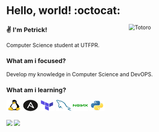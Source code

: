 # Hello, world! :octocat:
  <div>
    <img align="right" alt="Totoro" heigh="200" width="180" src="https://media.giphy.com/media/fYknzgAoMUJgfo5oh2/giphy.gif">
  </div>

### :v: I'm Petrick!
Computer Science student at UTFPR.

### What am i focused?
Develop my knowledge in Computer Science and DevOPS.
 
 ### 
 
### What am i learning?
  <div style="display: inline_block">
      <img align="center" alt="Linux-logo" height="30" width="40" src="https://github.com/devicons/devicon/blob/master/icons/linux/linux-original.svg">
    <img align="center" alt="Ansible-logo" height="30" width="40" src="https://github.com/devicons/devicon/blob/master/icons/ansible/ansible-original.svg">
    <img align="center" alt="terraform-logo" height="30" width="40" src="https://github.com/devicons/devicon/blob/master/icons/terraform/terraform-original.svg">
    <img align="center" alt="MySQL-logo" height="30" width="40" src="https://github.com/devicons/devicon/blob/master/icons/mysql/mysql-original.svg">
      <img align="center" alt="Nginx-logo" height="30" width="40" src="https://github.com/devicons/devicon/blob/master/icons/nginx/nginx-original.svg">
        <img align="center" alt="Python-logo" height="30" width="40" src="https://github.com/devicons/devicon/blob/master/icons/python/python-original.svg">
  </div>
  
  ### 
  
  <div>
    <img height="140em" src="https://github-readme-stats.vercel.app/api?username=bedrigue&show_icons=true&theme=nord&include_all_commits=true&count_private=true"/>
    <img height="140em" src="https://github-readme-stats.vercel.app/api/top-langs/?username=bedrigue&layout=compact&langs_count=7&theme=nord"/>
  </div>
